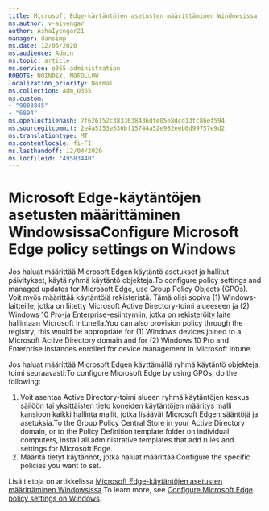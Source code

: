 ```yaml
---
title: Microsoft Edge-käytäntöjen asetusten määrittäminen Windowsissa
ms.author: v-aiyengar
author: AshaIyengar21
manager: dansimp
ms.date: 12/05/2020
ms.audience: Admin
ms.topic: article
ms.service: o365-administration
ROBOTS: NOINDEX, NOFOLLOW
localization_priority: Normal
ms.collection: Adm_O365
ms.custom:
- "9003845"
- "6894"
ms.openlocfilehash: 7f626152c3833638436dfe05e8dcd13fc86ef594
ms.sourcegitcommit: 2e4a5153e530bf15744a52e982eeb0d99757e9d2
ms.translationtype: MT
ms.contentlocale: fi-FI
ms.lasthandoff: 12/04/2020
ms.locfileid: "49583440"
---
```

# <a name="configure-microsoft-edge-policy-settings-on-windows"></a><span data-ttu-id="06e6a-102">Microsoft Edge-käytäntöjen asetusten määrittäminen Windowsissa</span><span class="sxs-lookup"><span data-stu-id="06e6a-102">Configure Microsoft Edge policy settings on Windows</span></span>

<span data-ttu-id="06e6a-103">Jos haluat määrittää Microsoft Edgen käytäntö asetukset ja hallitut päivitykset, käytä ryhmä käytäntö objekteja.</span><span class="sxs-lookup"><span data-stu-id="06e6a-103">To configure policy settings and managed updates for Microsoft Edge, use Group Policy Objects (GPOs).</span></span> <span data-ttu-id="06e6a-104">Voit myös määrittää käytäntöjä rekisteristä. Tämä olisi sopiva (1) Windows-laitteille, jotka on liitetty Microsoft Active Directory-toimi alueeseen ja (2) Windows 10 Pro-ja Enterprise-esiintymiin, jotka on rekisteröity laite hallintaan Microsoft Intunella.</span><span class="sxs-lookup"><span data-stu-id="06e6a-104">You can also provision policy through the registry; this would be appropriate for (1) Windows devices joined to a Microsoft Active Directory domain and for (2) Windows 10 Pro and Enterprise instances enrolled for device management in Microsoft Intune.</span></span>

<span data-ttu-id="06e6a-105">Jos haluat määrittää Microsoft Edgen käyttämällä ryhmä käytäntö objekteja, toimi seuraavasti:</span><span class="sxs-lookup"><span data-stu-id="06e6a-105">To configure Microsoft Edge by using GPOs, do the following:</span></span>

1. <span data-ttu-id="06e6a-106">Voit asentaa Active Directory-toimi alueen ryhmä käytäntöjen keskus säilöön tai yksittäisten tieto koneiden käytäntöjen määritys malli kansioon kaikki hallinta mallit, jotka lisäävät Microsoft Edgen sääntöjä ja asetuksia.</span><span class="sxs-lookup"><span data-stu-id="06e6a-106">To the Group Policy Central Store in your Active Directory domain, or to the Policy Definition template folder on individual computers, install all administrative templates that add rules and settings for Microsoft Edge.</span></span>
2. <span data-ttu-id="06e6a-107">Määritä tietyt käytännöt, jotka haluat määrittää.</span><span class="sxs-lookup"><span data-stu-id="06e6a-107">Configure the specific policies you want to set.</span></span>

<span data-ttu-id="06e6a-108">Lisä tietoja on artikkelissa [Microsoft Edge-käytäntöjen asetusten määrittäminen Windowsissa](https://go.microsoft.com/fwlink/?linkid=2135024).</span><span class="sxs-lookup"><span data-stu-id="06e6a-108">To learn more, see [Configure Microsoft Edge policy settings on Windows](https://go.microsoft.com/fwlink/?linkid=2135024).</span></span>
